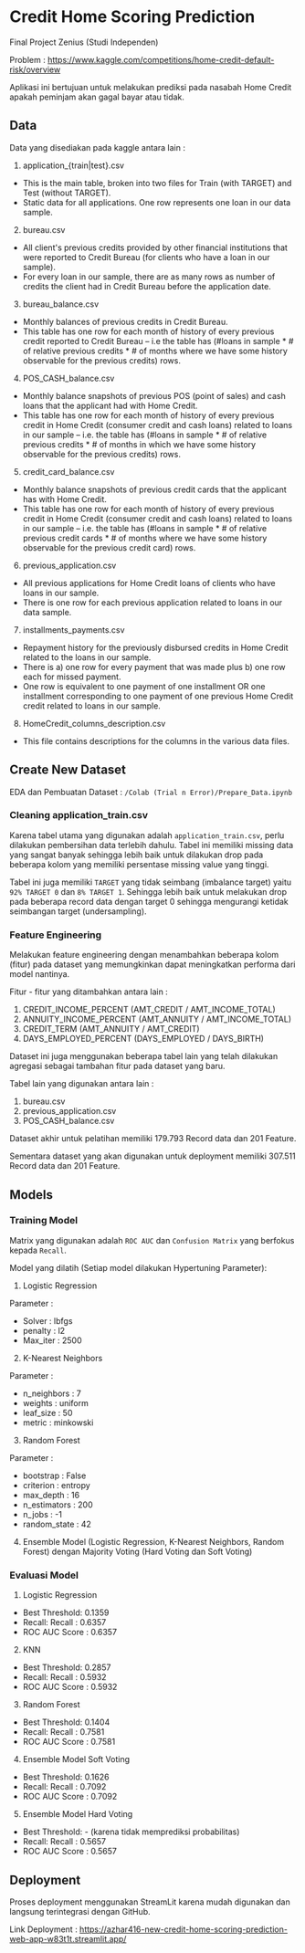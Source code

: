 # Credit Home Scoring Prediction
Final Project Zenius (Studi Independen)

Problem : https://www.kaggle.com/competitions/home-credit-default-risk/overview

Aplikasi ini bertujuan untuk melakukan prediksi pada nasabah Home Credit apakah peminjam akan gagal bayar atau tidak.

## Data
Data yang disediakan pada kaggle antara lain :
1. application_{train|test}.csv
- This is the main table, broken into two files for Train (with TARGET) and Test (without TARGET).
- Static data for all applications. One row represents one loan in our data sample.

2. bureau.csv
- All client's previous credits provided by other financial institutions that were reported to Credit Bureau (for clients who have a loan in our sample).
- For every loan in our sample, there are as many rows as number of credits the client had in Credit Bureau before the application date.

3. bureau_balance.csv
- Monthly balances of previous credits in Credit Bureau.
- This table has one row for each month of history of every previous credit reported to Credit Bureau – i.e the table has (#loans in sample * # of relative previous credits * # of months where we have some history observable for the previous credits) rows.

4. POS_CASH_balance.csv
- Monthly balance snapshots of previous POS (point of sales) and cash loans that the applicant had with Home Credit.
- This table has one row for each month of history of every previous credit in Home Credit (consumer credit and cash loans) related to loans in our sample – i.e. the table has (#loans in sample * # of relative previous credits * # of months in which we have some history observable for the previous credits) rows.

5. credit_card_balance.csv
- Monthly balance snapshots of previous credit cards that the applicant has with Home Credit.
- This table has one row for each month of history of every previous credit in Home Credit (consumer credit and cash loans) related to loans in our sample – i.e. the table has (#loans in sample * # of relative previous credit cards * # of months where we have some history observable for the previous credit card) rows.

6. previous_application.csv
- All previous applications for Home Credit loans of clients who have loans in our sample.
- There is one row for each previous application related to loans in our data sample.

7. installments_payments.csv
- Repayment history for the previously disbursed credits in Home Credit related to the loans in our sample.
- There is a) one row for every payment that was made plus b) one row each for missed payment.
- One row is equivalent to one payment of one installment OR one installment corresponding to one payment of one previous Home Credit credit related to loans in our sample.

8. HomeCredit_columns_description.csv
- This file contains descriptions for the columns in the various data files.

## Create New Dataset
EDA dan Pembuatan Dataset : `/Colab (Trial n Error)/Prepare_Data.ipynb`

### Cleaning application_train.csv
Karena tabel utama yang digunakan adalah `application_train.csv`, perlu dilakukan pembersihan data terlebih dahulu. Tabel ini memiliki missing data yang sangat banyak sehingga lebih baik untuk dilakukan drop pada beberapa kolom yang memiliki persentase missing value yang tinggi. 

Tabel ini juga memiliki `TARGET` yang tidak seimbang (imbalance target) yaitu `92% TARGET 0` dan `8% TARGET 1`. Sehingga lebih baik untuk melakukan drop pada beberapa record data dengan target 0 sehingga mengurangi ketidak seimbangan target (undersampling).

### Feature Engineering
Melakukan feature engineering dengan menambahkan beberapa kolom (fitur) pada dataset yang memungkinkan dapat meningkatkan performa dari model nantinya.

Fitur - fitur yang ditambahkan antara lain :
1. CREDIT_INCOME_PERCENT (AMT_CREDIT / AMT_INCOME_TOTAL)
2. ANNUITY_INCOME_PERCENT (AMT_ANNUITY / AMT_INCOME_TOTAL)
3. CREDIT_TERM (AMT_ANNUITY / AMT_CREDIT)
4. DAYS_EMPLOYED_PERCENT (DAYS_EMPLOYED / DAYS_BIRTH)

Dataset ini juga menggunakan beberapa tabel lain yang telah dilakukan agregasi sebagai tambahan fitur pada dataset yang baru.

Tabel lain yang digunakan antara lain :
1. bureau.csv
2. previous_application.csv
3. POS_CASH_balance.csv

Dataset akhir untuk pelatihan memiliki 179.793 Record data dan 201 Feature. 

Sementara dataset yang akan digunakan untuk deployment memiliki 307.511 Record data dan 201 Feature.

## Models
### Training Model
Matrix yang digunakan adalah `ROC AUC` dan `Confusion Matrix` yang berfokus kepada `Recall`.

Model yang dilatih (Setiap model dilakukan Hypertuning Parameter):

1. Logistic Regression

Parameter : 
- Solver : lbfgs
- penalty : l2
- Max_iter : 2500

2. K-Nearest Neighbors

Parameter : 
- n_neighbors : 7
- weights : uniform
- leaf_size : 50
- metric : minkowski

3. Random Forest

Parameter :
- bootstrap : False
- criterion : entropy
- max_depth : 16
- n_estimators : 200
- n_jobs : -1
- random_state : 42

4. Ensemble Model (Logistic Regression, K-Nearest Neighbors, Random Forest) dengan Majority Voting (Hard Voting dan Soft Voting)

### Evaluasi Model
1. Logistic Regression
- Best Threshold: 0.1359
- Recall: Recall : 0.6357
- ROC AUC Score : 0.6357

2. KNN
- Best Threshold: 0.2857
- Recall: Recall : 0.5932
- ROC AUC Score : 0.5932

3. Random Forest
- Best Threshold: 0.1404
- Recall: Recall : 0.7581
- ROC AUC Score : 0.7581

4. Ensemble Model Soft Voting
- Best Threshold: 0.1626
- Recall: Recall : 0.7092
- ROC AUC Score : 0.7092

5. Ensemble Model Hard Voting
- Best Threshold: - (karena tidak memprediksi probabilitas)
- Recall: Recall : 0.5657
- ROC AUC Score : 0.5657

## Deployment
Proses deployment menggunakan StreamLit karena mudah digunakan dan langsung terintegrasi dengan GitHub.

Link Deployment : https://azhar416-new-credit-home-scoring-prediction-web-app-w83t1t.streamlit.app/